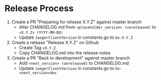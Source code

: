 # Release Process

1.  Create a PR "Preparing for release X.Y.Z" against master branch
    - Alter CHANGELOG.md from `<placeholder_version> (unreleased)` to `<X.Y.Z> (YYYY-MM-DD)`
    - Update `JaegerClientVersion` in constants.go to `Go-X.Y.Z`
2.  Create a release "Release X.Y.Z" on Github
    - Create Tag `vX.Y.Z`
    - Copy CHANGELOG.md into the release notes
3.  Create a PR "Back to development" against master branch
    - Add `<next_version> (unreleased)` to CHANGELOG.md
    - Update `JaegerClientVersion` in constants.go to `Go-<next_version>dev`
